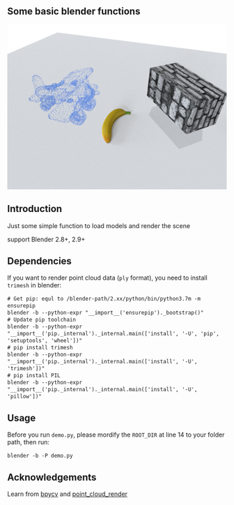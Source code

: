 ## Some basic blender functions

![demo](./env_data/page.png)


## Introduction
Just some simple function to load models and render the scene

support Blender 2.8+, 2.9+

## Dependencies
If you want to render point cloud data (`ply` format), you need to install `trimesh` in blender:
```
# Get pip: equl to /blender-path/2.xx/python/bin/python3.7m -m ensurepip
blender -b --python-expr "__import__('ensurepip')._bootstrap()" 
# Update pip toolchain
blender -b --python-expr "__import__('pip._internal')._internal.main(['install', '-U', 'pip', 'setuptools', 'wheel'])"
# pip install trimesh
blender -b --python-expr "__import__('pip._internal')._internal.main(['install', '-U', 'trimesh'])"
# pip install PIL
blender -b --python-expr "__import__('pip._internal')._internal.main(['install', '-U', 'pillow'])"
```

## Usage

Before you run `demo.py`, please mordify the `ROOT_DIR` at line 14 to your folder path, then run: 

```
blender -b -P demo.py
```

## Acknowledgements
Learn from [bpycv](https://github.com/DIYer22/bpycv) and [point_cloud_render](https://github.com/itsumu/point_cloud_renderer)
